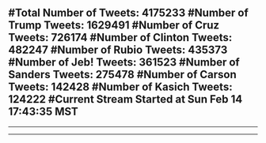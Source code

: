 #Total Number of Tweets: 4175233 
#Number of Trump Tweets: 1629491
#Number of Cruz Tweets: 726174
#Number of Clinton Tweets: 482247
#Number of Rubio Tweets: 435373
#Number of Jeb! Tweets: 361523
#Number of Sanders Tweets: 275478
#Number of Carson Tweets: 142428
#Number of Kasich Tweets: 124222
#Current Stream Started at Sun Feb 14 17:43:35 MST
---
---
---
